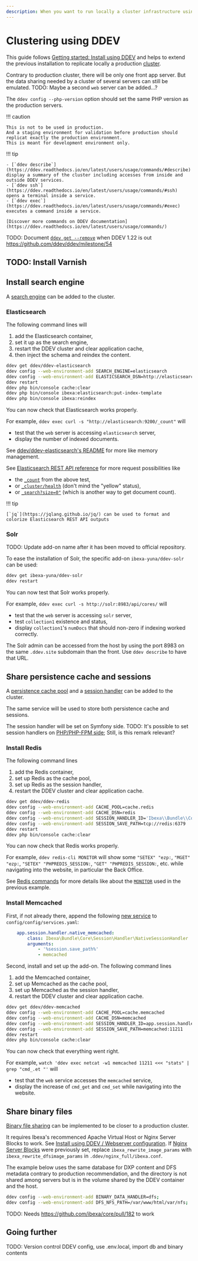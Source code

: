 ```yaml
---
description: When you want to run locally a cluster infrastructure using DDEV.
---
```


# Clustering using DDEV

This guide follows [Getting started: Install using DDEV](../../getting_started/install_using_ddev.md) and helps to extend the previous installation to replicate locally a production [cluster](clustering.md).

Contrary to production cluster, there will be only one front app server. But the data sharing needed by a cluster of several servers can still be emulated.
TODO: Maybe a second `web` server can be added…?

The `ddev config --php-version` option should set the same PHP version as the production servers.

!!! caution

    This is not to be used in production.
    And a staging environment for validation before production should replicat exactly the production environment.
    This is meant for development environment only.

!!! tip
 
    - [`ddev describe`](https://ddev.readthedocs.io/en/latest/users/usage/commands/#describe) display a summary of the cluster including accesses from inside and outside DDEV services.
    - [`ddev ssh`](https://ddev.readthedocs.io/en/latest/users/usage/commands/#ssh) opens a terminal inside a service.
    - [`ddev exec`](https://ddev.readthedocs.io/en/latest/users/usage/commands/#exec) executes a command inside a service.

    [Discover more commands on DDEV documentation](https://ddev.readthedocs.io/en/latest/users/usage/commands/)

TODO: Document [`ddev get --remove`](https://ddev.readthedocs.io/en/latest/users/extend/additional-services/#viewing-and-removing-installed-add-ons) when DDEV 1.22 is out https://github.com/ddev/ddev/milestone/54

## TODO: Install Varnish

## Install search engine

A [search engine](../../search/search_engines.md) can be added to the cluster.

### Elasticsearch

The following command lines will

1. add the Elasticsearch container,
1. set it up as the search engine,
1. restart the DDEV cluster and clear application cache,
1. then inject the schema and reindex the content.

```bash
ddev get ddev/ddev-elasticsearch
ddev config --web-environment-add SEARCH_ENGINE=elasticsearch
ddev config --web-environment-add ELASTICSEARCH_DSN=http://elasticsearch:9200
ddev restart
ddev php bin/console cache:clear
ddev php bin/console ibexa:elasticsearch:put-index-template
ddev php bin/console ibexa:reindex
```

You can now check that Elasticsearch works properly.

For example, `ddev exec curl -s "http://elasticsearch:9200/_count"` will

- test that the `web` server is accessing `elasticsearch` server,
- display the number of indexed documents.

See [ddev/ddev-elasticsearch's README](https://github.com/ddev/ddev-elasticsearch) for more like memory management.

See [Elasticsearch REST API reference](https://www.elastic.co/guide/en/elasticsearch/reference/current/rest-apis.html) for more request possibilities like

- the [`_count`](https://www.elastic.co/guide/en/elasticsearch/reference/current/search-count.html) from the above test,
- or [`_cluster/health`](https://www.elastic.co/guide/en/elasticsearch/reference/current/cluster-health.html) (don't mind the "yellow" status),
- or [`_search?size=0"`](https://www.elastic.co/guide/en/elasticsearch/reference/current/search-search.html) (which is another way to get document count).

!!! tip

    [`jq`](https://jqlang.github.io/jq/) can be used to format and colorize Elasticsearch REST API outputs

### Solr

TODO: Update add-on name after it has been moved to official repository.

To ease the installation of Solr, the specific add-on `ibexa-yuna/ddev-solr` can be used:

```bash
ddev get ibexa-yuna/ddev-solr
ddev restart
```

You can now test that Solr works properly.

For example, `ddev exec curl -s http://solr:8983/api/cores/` will

- test that the `web` server is accessing `solr` server,
- test `collection1` existence and status,
- display `collection1`'s `numDocs` that should non-zero if indexing worked correctly. 

The Solr admin can be accessed from the host by using the port 8983 on the same `.ddev.site` subdomain than the front. Use `ddev describe` to have that URL.

## Share persistence cache and sessions

A [persistence cache pool](../cache/persistence_cache.md#persistence-cache-configuration) and a [session handler](../sessions.md#session-handlers) can be added to the cluster.

The same service will be used to store both persistence cache and sessions.

The session handler will be set on Symfony side. TODO: It's possible to set session handlers on [PHP/PHP-FPM side](https://www.php.net/manual/en/session.configuration.php#ini.session.save-handler); Still, is this remark relevant?

### Install Redis

The following command lines

1. add the Redis container,
1. set up Redis as the cache pool,
1. set up Redis as the session handler,
1. restart the DDEV cluster and clear application cache.

```bash
ddev get ddev/ddev-redis
ddev config --web-environment-add CACHE_POOL=cache.redis
ddev config --web-environment-add CACHE_DSN=redis
ddev config --web-environment-add SESSION_HANDLER_ID='Ibexa\\Bundle\\Core\\Session\\Handler\\NativeSessionHandler'
ddev config --web-environment-add SESSION_SAVE_PATH=tcp://redis:6379
ddev restart
ddev php bin/console cache:clear
```

You can now check that Redis works properly.

For example, `ddev redis-cli MONITOR` will show some `"SETEX" "ezp:`, `"MGET" "ezp:`, `"SETEX" "PHPREDIS_SESSION:`, `"GET" "PHPREDIS_SESSION:`, etc. while navigating into the website, in particular the Back Office.

See [Redis commands](https://redis.io/commands/) for more details like about the [`MONITOR`](https://redis.io/commands/monitor/) used in the previous example.

### Install Memcached

First, if not already there, append the following [new service](https://doc.ibexa.co/en/latest/infrastructure_and_maintenance/sessions/#handling-sessions-with-memcached) to `config/config/services.yaml`:

```yaml
    app.session.handler.native_memcached:
        class: Ibexa\Bundle\Core\Session\Handler\NativeSessionHandler
        arguments:
            - '%session.save_path%'
            - memcached
```

Second, install and set up the add-on.
The following command lines

1. add the Memcached container,
1. set up Memcached as the cache pool,
1. set up Memcached as the session handler,
1. restart the DDEV cluster and clear application cache.

```bash
ddev get ddev/ddev-memcached
ddev config --web-environment-add CACHE_POOL=cache.memcached
ddev config --web-environment-add CACHE_DSN=memcached
ddev config --web-environment-add SESSION_HANDLER_ID=app.session.handler.native_memcached
ddev config --web-environment-add SESSION_SAVE_PATH=memcached:11211
ddev restart
ddev php bin/console cache:clear
```

You can now check that everything went right.

For example, `watch 'ddev exec netcat -w1 memcached 11211 <<< "stats" | grep "cmd_.et "'` will

- test that the `web` service accesses the `memcached` service,
- display the increase of `cmd_get` and `cmd_set` while navigating into the website.

## Share binary files

[Binary file sharing](clustering.md#dfs-io-handler) can be implemented to be closer to a production cluster.

It requires Ibexa's recommenced Apache Virtual Host or Nginx Server Blocks to work. See [Install using DDEV / Webserver configuration](../../getting_started/install_using_ddev.md#webserver-configuration).
If [Nginx Server Blocks](../../getting_started/install_using_ddev.md#nginx-server-blocks) were previously set, replace `ibexa_rewrite_image_params` with `ibexa_rewrite_dfsimage_params` in `.ddev/nginx_full/ibexa.conf`.

The example below uses the same database for DXP content and DFS metadata contrary to production recommendation, and the directory is not shared among servers but is in the volume shared by the DDEV container and the host.

```bash
ddev config --web-environment-add BINARY_DATA_HANDLER=dfs;
ddev config --web-environment-add DFS_NFS_PATH=/var/www/html/var/nfs;
```

TODO: Needs https://github.com/ibexa/core/pull/182 to work

## Going further

TODO: Version control DDEV config, use .env.local, import db and binary contents
